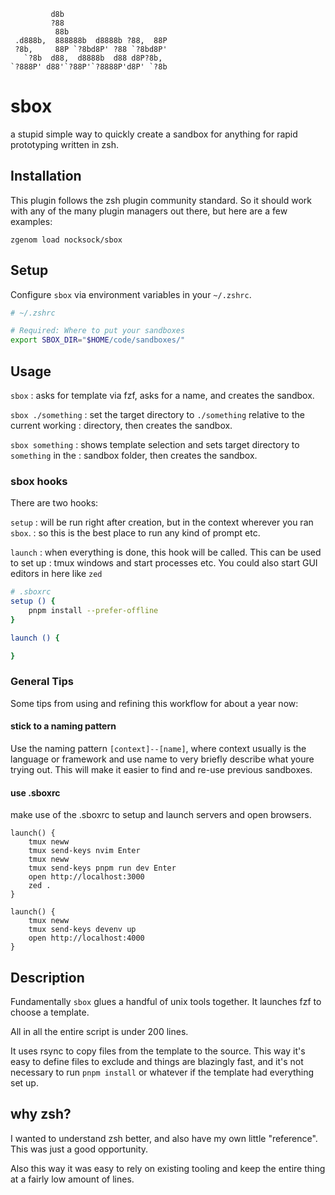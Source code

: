 ```
         d8b
         ?88
          88b
 .d888b,  888888b  d8888b ?88,  88P
 ?8b,     88P `?8bd8P' ?88 `?8bd8P'
   `?8b  d88,  d8888b  d88 d8P?8b,
`?888P' d88'`?88P'`?8888P'd8P' `?8b

```

# sbox

a stupid simple way to quickly create a sandbox for anything for rapid prototyping written in zsh.

## Installation

This plugin follows the zsh plugin community standard.
So it should work with any of the many plugin managers out there, but here are a few examples:

```
zgenom load nocksock/sbox
```

## Setup

Configure `sbox` via environment variables in your `~/.zshrc`.

```sh
# ~/.zshrc

# Required: Where to put your sandboxes
export SBOX_DIR="$HOME/code/sandboxes/"
```

## Usage

`sbox`
: asks for template via fzf, asks for a name, and creates the sandbox.

`sbox ./something`
: set the target directory to `./something` relative to the current working
: directory, then creates the sandbox.

`sbox something`
: shows template selection and sets target directory to `something` in the 
: sandbox folder, then creates the sandbox.

### sbox hooks

There are two hooks:

`setup`
: will be run right after creation, but in the context wherever you ran `sbox`.
: so this is the best place to run any kind of prompt etc.

`launch`
: when everything is done, this hook will be called. This can be used to set up
: tmux windows and start processes etc. You could also start GUI editors in here like `zed`

```sh
# .sboxrc
setup () {
    pnpm install --prefer-offline
}

launch () {

}
```

### General Tips

Some tips from using and refining this workflow for about a year now:

#### stick to a naming pattern

Use the naming pattern `[context]--[name]`, where context usually is the language or framework and use name to very briefly describe what youre trying out.
This will make it easier to find and re-use previous sandboxes.


#### use .sboxrc

make use of the .sboxrc to setup and launch servers and open browsers.

```
launch() {
    tmux neww
    tmux send-keys nvim Enter
    tmux neww 
    tmux send-keys pnpm run dev Enter
    open http://localhost:3000
    zed .
}
```

```
launch() {
    tmux neww 
    tmux send-keys devenv up
    open http://localhost:4000
}
```






## Description

Fundamentally `sbox` glues a handful of unix tools together.
It launches fzf to choose a template.

All in all the entire script is under 200 lines.

It uses rsync to copy files from the template to the source. This way it's easy
to define files to exclude and things are blazingly fast, and it's not necessary
to run `pnpm install` or whatever if the template had everything set up.

## why zsh?

I wanted to understand zsh better, and also have my own little "reference". 
This was just a good opportunity.

Also this way it was easy to rely on existing tooling and keep the entire thing
at a fairly low amount of lines.

